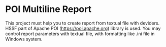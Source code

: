 # POI Multiline Report

This project must help you to create report from textual file with deviders. HSSF part of Apache POI (https://poi.apache.org) library is used. You may control report parameters with textual file, with formatting like .ini file in Windows system.
